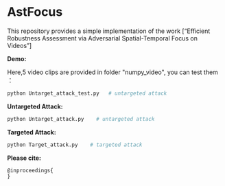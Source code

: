 # AstFocus
This repository provides a simple implementation of the work [“Efficient Robustness Assessment via
Adversarial Spatial-Temporal Focus on Videos”]

**Demo:**

Here,5 video clips are provided in folder "numpy_video", you can test them ：

```python
python Untarget_attack_test.py   # untargeted attack
```

**Untargeted Attack:**

```python
python Untarget_attack.py    # untargeted attack
```

**Targeted Attack:**

```python
python Target_attack.py    # targeted attack
```

**Please cite:**

```
@inproceedings{
}
```



